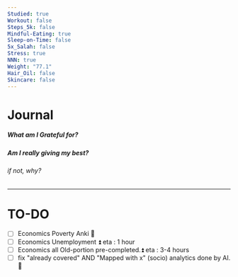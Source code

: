 ```yaml
---
Studied: true
Workout: false
Steps_5k: false
Mindful-Eating: true
Sleep-on-Time: false
5x_Salah: false
Stress: true
NNN: true
Weight: "77.1"
Hair_Oil: false
Skincare: false
---
```



# Journal
##### What am I Grateful for?
##### Am I really giving my best? 
###### if not, why?


---


# TO-DO

- [ ] Economics Poverty Anki 🔼 
- [ ] Economics Unemployment ⏫ eta : 1 hour
- [ ] Economics all Old-portion pre-completed.⏫ eta : 3-4 hours
- [ ] fix "already covered" AND "Mapped with x" (socio) analytics done by AI. 🔽 